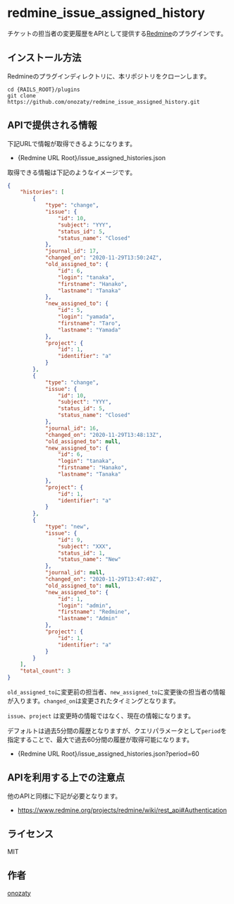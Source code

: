 # redmine_issue_assigned_history

チケットの担当者の変更履歴をAPIとして提供する[Redmine](http://www.redmine.org)のプラグインです。

## インストール方法

Redmineのプラグインディレクトリに、本リポジトリをクローンします。

```
cd {RAILS_ROOT}/plugins
git clone https://github.com/onozaty/redmine_issue_assigned_history.git
```

## APIで提供される情報

下記URLで情報が取得できるようになります。

* {Redmine URL Root}/issue_assigned_histories.json

取得できる情報は下記のようなイメージです。

```json
{
    "histories": [
        {
            "type": "change",
            "issue": {
                "id": 10,
                "subject": "YYY",
                "status_id": 5,
                "status_name": "Closed"
            },
            "journal_id": 17,
            "changed_on": "2020-11-29T13:50:24Z",
            "old_assigned_to": {
                "id": 6,
                "login": "tanaka",
                "firstname": "Hanako",
                "lastname": "Tanaka"
            },
            "new_assigned_to": {
                "id": 5,
                "login": "yamada",
                "firstname": "Taro",
                "lastname": "Yamada"
            },
            "project": {
                "id": 1,
                "identifier": "a"
            }
        },
        {
            "type": "change",
            "issue": {
                "id": 10,
                "subject": "YYY",
                "status_id": 5,
                "status_name": "Closed"
            },
            "journal_id": 16,
            "changed_on": "2020-11-29T13:48:13Z",
            "old_assigned_to": null,
            "new_assigned_to": {
                "id": 6,
                "login": "tanaka",
                "firstname": "Hanako",
                "lastname": "Tanaka"
            },
            "project": {
                "id": 1,
                "identifier": "a"
            }
        },
        {
            "type": "new",
            "issue": {
                "id": 9,
                "subject": "XXX",
                "status_id": 1,
                "status_name": "New"
            },
            "journal_id": null,
            "changed_on": "2020-11-29T13:47:49Z",
            "old_assigned_to": null,
            "new_assigned_to": {
                "id": 1,
                "login": "admin",
                "firstname": "Redmine",
                "lastname": "Admin"
            },
            "project": {
                "id": 1,
                "identifier": "a"
            }
        }
    ],
    "total_count": 3
}
```

`old_assigned_to`に変更前の担当者、`new_assigned_to`に変更後の担当者の情報が入ります。`changed_on`は変更されたタイミングとなります。

`issue`、`project` は変更時の情報ではなく、現在の情報になります。

デフォルトは過去5分間の履歴となりますが、クエリパラメータとして`period`を指定することで、最大で過去60分間の履歴が取得可能になります。

* {Redmine URL Root}/issue_assigned_histories.json?period=60

## APIを利用する上での注意点

他のAPIと同様に下記が必要となります。

* https://www.redmine.org/projects/redmine/wiki/rest_api#Authentication

## ライセンス

MIT

## 作者

[onozaty](https://github.com/onozaty)
